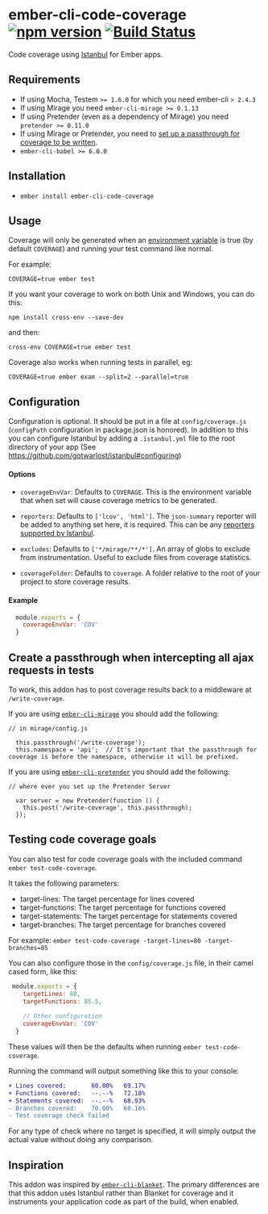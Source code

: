 # ember-cli-code-coverage [![npm version](https://badge.fury.io/js/ember-cli-code-coverage.svg)](http://badge.fury.io/js/ember-cli-code-coverage) [![Build Status](https://travis-ci.org/kategengler/ember-cli-code-coverage.svg?branch=master)](https://travis-ci.org/kategengler/ember-cli-code-coverage)

Code coverage using [Istanbul](https://github.com/gotwarlost/istanbul) for Ember apps.

## Requirements
* If using Mocha, Testem `>= 1.6.0` for which you need ember-cli `> 2.4.3`
* If using Mirage you need `ember-cli-mirage >= 0.1.13`
* If using Pretender (even as a dependency of Mirage) you need `pretender >= 0.11.0`
* If using Mirage or Pretender, you need to [set up a passthrough for coverage to be written](#create-a-passthrough-when-intercepting-all-ajax-requests-in-tests).
* `ember-cli-babel >= 6.0.0`


## Installation

* `ember install ember-cli-code-coverage`

## Usage

Coverage will only be generated when an [environment variable](https://en.wikipedia.org/wiki/Environment_variable) is true (by default `COVERAGE`) and running your test command like normal.

For example:

`COVERAGE=true ember test`

If you want your coverage to work on both Unix and Windows, you can do this:

`npm install cross-env --save-dev`

and then:

`cross-env COVERAGE=true ember test`

Coverage also works when running tests in parallel, eg:

`COVERAGE=true ember exam --split=2 --parallel=true`

## Configuration

Configuration is optional. It should be put in a file at `config/coverage.js` (`configPath` configuration in package.json is honored). In addition to this you can configure Istanbul by adding a `.istanbul.yml` file to the root directory of your app (See https://github.com/gotwarlost/istanbul#configuring)

#### Options

- `coverageEnvVar`: Defaults to `COVERAGE`. This is the environment variable that when set will cause coverage metrics to be generated.

- `reporters`: Defaults to `['lcov', 'html']`. The `json-summary` reporter will be added to anything set here, it is required. This can be any [reporters supported by Istanbul](https://github.com/gotwarlost/istanbul/tree/master/lib/report).

- `excludes`: Defaults to `['*/mirage/**/*']`. An array of globs to exclude from instrumentation. Useful to exclude files from coverage statistics.

- `coverageFolder`: Defaults to `coverage`. A folder relative to the root of your project to store coverage results.

#### Example
```js
  module.exports = {
    coverageEnvVar: 'COV'
  }
```

## Create a passthrough when intercepting all ajax requests in tests

To work, this addon has to post coverage results back to a middleware at `/write-coverage`.

If you are using [`ember-cli-mirage`](http://www.ember-cli-mirage.com) you should add the following:

```
// in mirage/config.js

  this.passthrough('/write-coverage');
  this.namespace = 'api';  // It's important that the passthrough for coverage is before the namespace, otherwise it will be prefixed.
```

If you are using [`ember-cli-pretender`](https://github.com/rwjblue/ember-cli-pretender) you should add the following:

```
// where ever you set up the Pretender Server

  var server = new Pretender(function () {
    this.post('/write-coverage', this.passthrough);
  });
```

## Testing code coverage goals

You can also test for code coverage goals with the included command `ember test-code-coverage`.

It takes the following parameters:

* target-lines: The target percentage for lines covered
* target-functions: The target percentage for functions covered
* target-statements: The target percentage for statements covered
* target-branches: The target percentage for branches covered

For example: `ember test-code-coverage -target-lines=80 -target-branches=85`

You can also configure those in the `config/coverage.js` file, in their camel cased form, like this:

```js
 module.exports = {
    targetLines: 80,
    targetFunctions: 85.5,
  
    // Other configuration
    coverageEnvVar: 'COV'
  }
```

These values will then be the defaults when running `ember test-code-coverage`.

Running the command will output something like this to your console:

```diff
+ Lines covered:       60.00%   69.17%
+ Functions covered:   --.--%   72.18%
+ Statements covered:  --.--%   68.93%
- Branches covered:    70.00%   60.16%
- Test coverage check failed
```

For any type of check where no target is specified, it will simply output the actual value without doing any comparison.

## Inspiration

This addon was inspired by [`ember-cli-blanket`](https://github.com/sglanzer/ember-cli-blanket).
The primary differences are that this addon uses Istanbul rather than Blanket for coverage and it instruments your application code as part of the build, when enabled.
